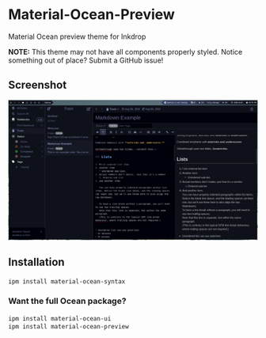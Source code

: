 # Material-Ocean-Preview

Material Ocean preview theme for Inkdrop

**NOTE:** This theme may not have all components properly styled. Notice something out of place? Submit a GitHub issue!
## Screenshot

![ui](https://raw.githubusercontent.com/Blacksuan19/inkdrop-material-ocean-ui/master/2019-08-11_21-53.png)

## Installation

```
ipm install material-ocean-syntax
```

### Want the full Ocean package?

```
ipm install material-ocean-ui
ipm install material-ocean-preview
```
